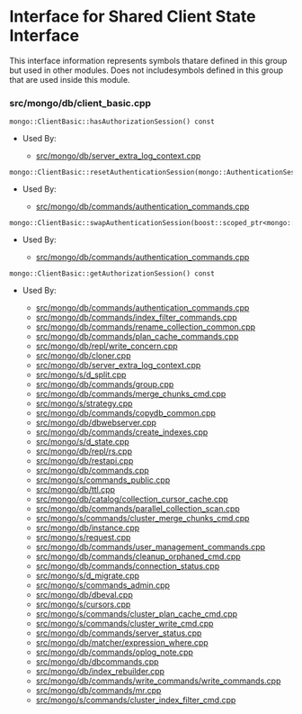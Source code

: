 
# Interface for Shared Client State Interface
This interface information represents symbols thatare defined in this group but used in other modules.  Does not includesymbols defined in this group that are used inside this module.

### src/mongo/db/client\_basic.cpp

<div></div>

    mongo::ClientBasic::hasAuthorizationSession() const

- Used By:

    - [src/mongo/db/server\_extra\_log\_context.cpp](../../../process\_management/logging\_system)

<div></div>

    mongo::ClientBasic::resetAuthenticationSession(mongo::AuthenticationSession*)

- Used By:

    - [src/mongo/db/commands/authentication\_commands.cpp](../../../security/authentication)

<div></div>

    mongo::ClientBasic::swapAuthenticationSession(boost::scoped_ptr<mongo::AuthenticationSession>&)

- Used By:

    - [src/mongo/db/commands/authentication\_commands.cpp](../../../security/authentication)

<div></div>

    mongo::ClientBasic::getAuthorizationSession() const

- Used By:

    - [src/mongo/db/commands/authentication\_commands.cpp](../../../security/authentication)
    - [src/mongo/db/commands/index\_filter\_commands.cpp](../../../queries/database\_commands)
    - [src/mongo/db/commands/rename\_collection\_common.cpp](../../../queries/database\_commands)
    - [src/mongo/db/commands/plan\_cache\_commands.cpp](../../../queries/database\_commands)
    - [src/mongo/db/repl/write\_concern.cpp](../../../replication/replication)
    - [src/mongo/db/cloner.cpp](../../../storage/storage\_layer\_structure)
    - [src/mongo/db/server\_extra\_log\_context.cpp](../../../process\_management/logging\_system)
    - [src/mongo/s/d\_split.cpp](../../../sharding/sharding)
    - [src/mongo/db/commands/group.cpp](../../../queries/database\_commands)
    - [src/mongo/db/commands/merge\_chunks\_cmd.cpp](../../../sharding/sharding)
    - [src/mongo/s/strategy.cpp](../../../sharding/sharding)
    - [src/mongo/db/commands/copydb\_common.cpp](../../../queries/database\_commands)
    - [src/mongo/db/dbwebserver.cpp](../../../network/web\_server)
    - [src/mongo/db/commands/create\_indexes.cpp](../../../queries/database\_commands)
    - [src/mongo/s/d\_state.cpp](../../../sharding/sharding)
    - [src/mongo/db/repl/rs.cpp](../../../replication/replication)
    - [src/mongo/db/restapi.cpp](../../../network/web\_server)
    - [src/mongo/db/commands.cpp](../../../queries/database\_commands)
    - [src/mongo/s/commands\_public.cpp](../../../sharding/sharding)
    - [src/mongo/db/ttl.cpp](../../../queries/indexing)
    - [src/mongo/db/catalog/collection\_cursor\_cache.cpp](../../../storage/storage\_layer\_structure)
    - [src/mongo/db/commands/parallel\_collection\_scan.cpp](../../../queries/database\_commands)
    - [src/mongo/s/commands/cluster\_merge\_chunks\_cmd.cpp](../../../sharding/sharding)
    - [src/mongo/db/instance.cpp](../../../storage/storage\_layer\_structure)
    - [src/mongo/s/request.cpp](../../../sharding/sharding)
    - [src/mongo/db/commands/user\_management\_commands.cpp](../../../security/authorization)
    - [src/mongo/db/commands/cleanup\_orphaned\_cmd.cpp](../../../queries/database\_commands)
    - [src/mongo/db/commands/connection\_status.cpp](../../../queries/database\_commands)
    - [src/mongo/s/d\_migrate.cpp](../../../sharding/sharding)
    - [src/mongo/s/commands\_admin.cpp](../../../sharding/sharding)
    - [src/mongo/db/dbeval.cpp](../../../queries/database\_commands)
    - [src/mongo/s/cursors.cpp](../../../sharding/sharding)
    - [src/mongo/s/commands/cluster\_plan\_cache\_cmd.cpp](../../../sharding/sharding)
    - [src/mongo/s/commands/cluster\_write\_cmd.cpp](../../../network/write\_commands)
    - [src/mongo/db/commands/server\_status.cpp](../../../queries/database\_commands)
    - [src/mongo/db/matcher/expression\_where.cpp](../../../queries/core\_query\_system)
    - [src/mongo/db/commands/oplog\_note.cpp](../../../queries/database\_commands)
    - [src/mongo/db/dbcommands.cpp](../../../queries/database\_commands)
    - [src/mongo/db/index\_rebuilder.cpp](../../../queries/indexing)
    - [src/mongo/db/commands/write\_commands/write\_commands.cpp](../../../network/write\_commands)
    - [src/mongo/db/commands/mr.cpp](../../../queries/database\_commands)
    - [src/mongo/s/commands/cluster\_index\_filter\_cmd.cpp](../../../sharding/sharding)
